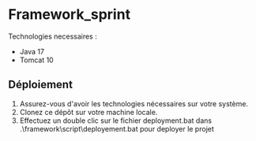 # Framework_sprint
 
 Technologies necessaires :
 - Java 17
 - Tomcat 10

 ## Déploiement

 1. Assurez-vous d'avoir les technologies nécessaires sur votre système.
 2. Clonez ce dépôt sur votre machine locale.
 3. Effectuez un double clic sur le fichier deployment.bat dans .\framework\script\deployement.bat
 pour deployer le projet

    